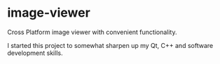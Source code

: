 # image-viewer
Cross Platform image viewer with convenient functionality.

I started this project to somewhat sharpen up my Qt, C++ and software development skills.
